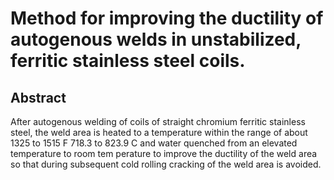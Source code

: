 # Method for improving the ductility of autogenous welds in unstabilized, ferritic stainless steel coils.

## Abstract
After autogenous welding of coils of straight chromium ferritic stainless steel, the weld area is heated to a temperature within the range of about 1325 to 1515 F 718.3 to 823.9 C and water quenched from an elevated temperature to room tem perature to improve the ductility of the weld area so that during subsequent cold rolling cracking of the weld area is avoided.
